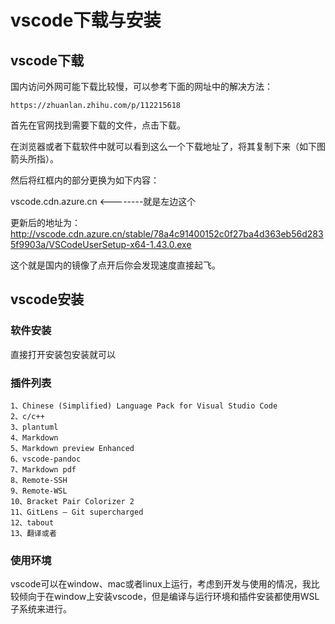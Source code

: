 # vscode下载与安装

## vscode下载

国内访问外网可能下载比较慢，可以参考下面的网址中的解决方法：
```
https://zhuanlan.zhihu.com/p/112215618
```

首先在官网找到需要下载的文件，点击下载。

在浏览器或者下载软件中就可以看到这么一个下载地址了，将其复制下来（如下图箭头所指）。


然后将红框内的部分更换为如下内容：

vscode.cdn.azure.cn <--------就是左边这个

更新后的地址为：http://vscode.cdn.azure.cn/stable/78a4c91400152c0f27ba4d363eb56d2835f9903a/VSCodeUserSetup-x64-1.43.0.exe

这个就是国内的镜像了点开后你会发现速度直接起飞。



## vscode安装

### 软件安装

直接打开安装包安装就可以

### 插件列表

    1、Chinese (Simplified) Language Pack for Visual Studio Code
    2、c/c++
    3、plantuml
    4、Markdown
    5、Markdown preview Enhanced
    6、vscode-pandoc
    7、Markdown pdf
    8、Remote-SSH
    9、Remote-WSL
    10、Bracket Pair Colorizer 2
    11、GitLens — Git supercharged
    12、tabout
    13、翻译或者


### 使用环境

vscode可以在window、mac或者linux上运行，考虑到开发与使用的情况，我比较倾向于在window上安装vscode，但是编译与运行环境和插件安装都使用WSL子系统来进行。